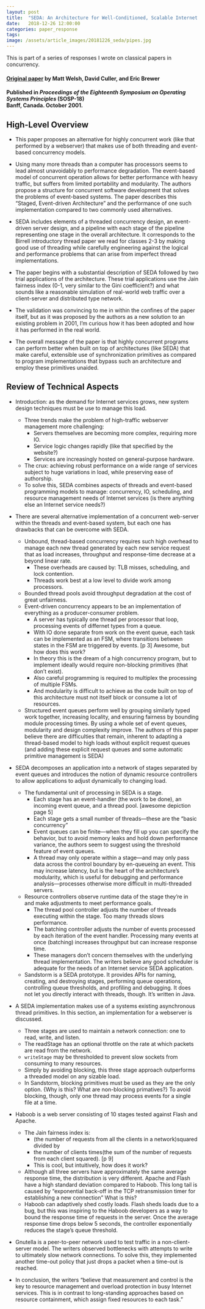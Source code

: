 ```yaml
---
layout: post
title:  "SEDA: An Architecture for Well-Conditioned, Scalable Internet Services"
date:   2018-12-26 12:00:00
categories: paper_response
tags: 
image: /assets/article_images/20181226_seda/pipes.jpg
---
```


This is part of a series of responses I wrote on classical papers in concurrency.

#### [Original paper](http://www.sosp.org/2001/papers/welsh.pdf) by Matt Welsh, David Culler, and Eric Brewer
#### Published in *Proceedings of the Eighteenth Symposium on Operating Systems Principles* (SOSP-18) <br> Banff, Canada. October 2001.

## High-Level Overview

  * This paper proposes an alternative for highly concurrent work (like that performed by a webserver) that makes use of both threading and event-based concurrency models. 

  * Using many more threads than a computer has processors seems to lead almost unavoidably to performance degradation. The event-based model of concurrent operation allows for better performance with heavy traffic, but suffers from limited portability and modularity. The authors propose a structure for concurrent software development that solves the problems of event-based systems. The paper describes this “Staged, Event-driven Architecture” and the performance of one such implementation compared to two commonly used alternatives. 

  * SEDA includes elements of a threaded concurrency design, an event-driven server design, and a pipeline with each stage of the pipeline representing one stage in the overall architecture. It corresponds to the Birrell introductory thread paper we read for classes 2-3 by making good use of threading while carefully engineering against the logical and performance problems that can arise from imperfect thread implementations. 

  * The paper begins with a substantial description of SEDA followed by two trial applications of the architecture. These trial applications use the Jain fairness index (0-1, very similar to the Gini coefficient?) and what sounds like a reasonable simulation of real-world web traffic over a client-server and distributed type network.

  * The validation was convincing to me in within the confines of the paper itself, but as it was proposed by the authors as a new solution to an existing problem in 2001, I’m curious how it has been adopted and how it has performed in the real world.

  * The overall message of the paper is that highly concurrent programs can perform better when built on top of architectures (like SEDA) that make careful, extensible use of synchronization primitives as compared to program implementations that bypass such an architecture and employ these primitives unaided. 

## Review of Technical Aspects

* Introduction: as the demand for Internet services grows, new system design techniques must be use to manage this load.
  * Three trends make the problem of high-traffic webserver management more challenging:
    * Servers themselves are becoming more complex, requiring more IO.
    * Service logic changes rapidly (like that specified by the website?)
    * Services are increasingly hosted on general-purpose hardware.
  * The crux: achieving robust performance on a wide range of services subject to huge variations in load, while preserving ease of authorship.
  * To solve this, SEDA combines aspects of threads and event-based programming models to manage: concurrency, IO, scheduling, and resource management needs of Internet services (is there anything else an Internet service needs?) 

* There are several alternative implementation of a concurrent web-server within the threads and event-based system, but each one has drawbacks that can be overcome with SEDA.
  * Unbound, thread-based concurrency requires such high overhead to manage each new thread generated by each new service request that as load increases, throughput and response-time decrease at a beyond linear rate. 
    * These overheads are caused by: TLB misses, scheduling, and lock contention. 
    * Threads work best at a low level to divide work among processors.
  * Bounded thread pools avoid throughput degradation at the cost of great unfairness. 
  * Event-driven concurrency appears to be an implementation of everything as a producer-consumer problem. 
    * A server has typically one thread per processor that loop, processing events of differnet types from a queue.
    * With IO done separate from work on the event queue, each task can be implemented as an FSM, where transitions between states in the FSM are triggered by events. [p 3] Awesome, but how does this work?
    * In theory this is the dream of a high concurrency program, but to implement ideally would require non-blocking primitives (that don’t exist).
    * Also careful programming is required to multiplex the processing of multiple FSMs.
    * And modularity is difficult to achieve as the code built on top of this architecture must not itself block or consume a lot of resources.
  * Structured event queues perform well by grouping similarly typed work together, increasing locality, and ensuring fairness by bounding module processing times. By using a whole set of event queues, modularity and design complexity improve. The authors of this paper believe there are difficulties that remain, inherent to adapting a thread-based model to high loads without explicit request queues (and adding these explicit request queues and some automatic primitive management is SEDA)

* SEDA decomposes an application into a network of stages separated by event queues and introduces the notion of dynamic resource controllers to allow applications to adjust dynamically to changing load.
  * The fundamental unit of processing in SEDA is a stage.
    * Each stage has an event-handler (the work to be done), an incoming event queue, and a thread pool. [awesome depiction page 5]
    * Each stage gets a small number of threads—these are the “basic concurrency”
    * Event queues can be finite—when they fill up you can specify the behavior, but to avoid memory leaks and hold down performance variance, the authors seem to suggest using the threshold feature of event queues.
    * A thread may only operate within a stage—and may only pass data across the control boundary by en-queueing an event. This may increase latency, but is the heart of the architecture’s modularity, which is useful for debugging and performance analysis—processes otherwise more difficult in multi-threaded servers.
  * Resource controllers observe runtime data of the stage they’re in and make adjustments to meet performance goals.
    * The thread pool controller adjusts the number of threads executing within the stage. Too many threads slows performance.
    * The batching controller adjusts the number of events processed by each iteration of the event handler. Processing many events at once (batching) increases throughput but can increase response time. 
    * These managers don’t concern themselves with the underlying thread implementation. The writers believe any good scheduler is adequate for the needs of an Internet service SEDA application.
  * Sandstorm is a SEDA prototype. It provides APIs for naming, creating, and destroying stages, performing queue operations, controlling queue thresholds, and profiling and debugging. It does not let you directly interact with threads, though. It’s written in Java.
* A SEDA implementation makes use of a systems existing asynchronous thread primitives. In this section, an implementation for a webserver is discussed.
  * Three stages are used to maintain a network connection: one to read, write, and listen. 
  * The readStage has an optional throttle on the rate at which packets are read from the network. 
  * `writeStage` may be thresholded to prevent slow sockets from consuming to many resources. 
  * Simply by avoiding blocking, this three stage approach outperforms a threaded model on any sizable load.
  * In Sandstorm, blocking primitives must be used as they are the only option. {Why is this? What are non-blocking primatives?} To avoid blocking, though, only one thread may process events for a single file at a time.

* Haboob is a web server consisting of 10 stages tested against Flash and Apache. 
  * The Jain fairness index is:
    * (the number of requests from all the clients in a network)squared 
divided by
    * the number of clients times(the sum of the number of requests from each  client squared). [p 9]
    * This is cool, but intuitively, how does it work?
  * Although all three servers have approximately the same average response time, the distribution is very different. Apache and Flash have a high standard deviation compared to Haboob. This long tail is caused by “exponential back-off in the TCP retransmission timer for establishing a new connection” What is this?
  * Haboob can adaptively shed costly loads. Flash sheds loads due to a bug, but this was inspiring to the Haboob developers as a way to bound the response time of requests in the server. Once the average response time drops below 5 seconds, the controller exponentially reduces the stage’s queue threshold. 

* Gnutella is a peer-to-peer network used to test traffic in a non-client-server model. The writers observed bottlenecks with attempts to write to ultimately slow network connections. To solve this, they implemented another time-out policy that just drops a packet when a time-out is reached.

* In conclusion, the writers “believe that measurement and control is the key to resource management and overload protection in busy Internet services. This is in contrast to long-standing approaches based on resource containment, which assign fixed resources to each task.”
